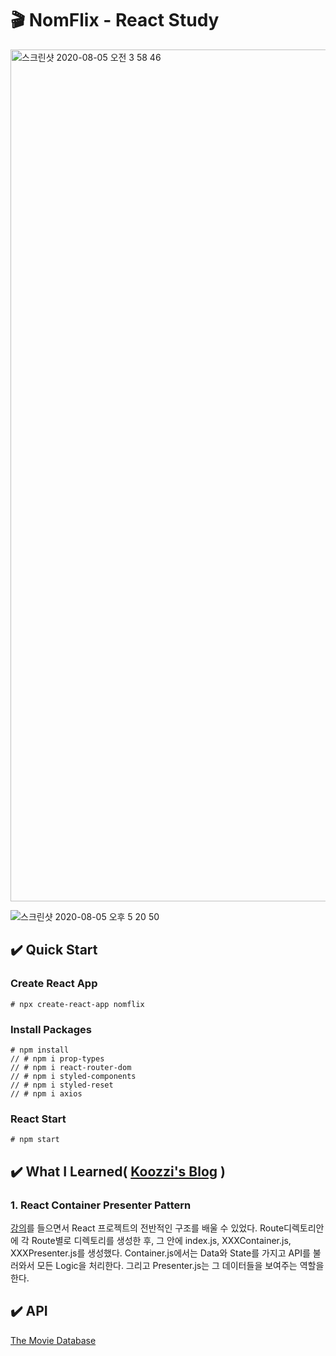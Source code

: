 # 🎬 NomFlix - React Study

<img width="1363" alt="스크린샷 2020-08-05 오전 3 58 46" src="https://user-images.githubusercontent.com/46708207/89333540-0e51b980-d6d0-11ea-8c81-d3b375a8562a.png">


![스크린샷 2020-08-05 오후 5 20 50](https://user-images.githubusercontent.com/46708207/89389195-18130580-d740-11ea-98dc-42c826353501.png)

## ✔️ Quick Start

### Create React App
```
# npx create-react-app nomflix
```

### Install Packages
```
# npm install 
// # npm i prop-types
// # npm i react-router-dom
// # npm i styled-components
// # npm i styled-reset
// # npm i axios
```

### React Start
```
# npm start
```

## ✔️ What I Learned( [Koozzi's Blog](https://velog.io/@koozzi/series/React-Study) )

### 1. React Container Presenter Pattern
[강의](https://nomadcoders.co/react-for-beginners)를 들으면서 React 프로젝트의 전반적인 구조를 배울 수 있었다. Route디렉토리안에 각 Route별로 디렉토리를 생성한 후, 그 안에 index.js, XXXContainer.js, XXXPresenter.js를 생성했다. Container.js에서는 Data와 State를 가지고 API를 불러와서 모든 Logic을 처리한다. 그리고 Presenter.js는 그 데이터들을 보여주는 역할을 한다. 

## ✔️ API 

[The Movie Database](https://www.themoviedb.org/)